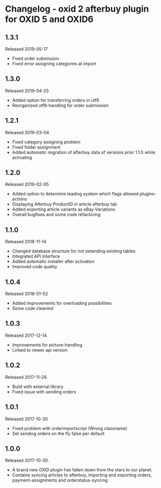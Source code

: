 # Changelog - oxid 2 afterbuy plugin for OXID 5 and OXID6

## 1.3.1
Released 2019-05-17
* Fixed order submission
* Fixed error assigning categories at import

## 1.3.0
Released 2019-04-25
* Added option for transferring orders in utf8
* Reorganized utf8-handling for order submission

## 1.2.1
Released 2019-03-04
* Fixed category assigning problem
* Fixed folder assignment
* Added automatic migration of afterbuy data of versions prior 1.1.0 while activating

## 1.2.0
Released 2019-02-05
* Added option to determine leading system which flags allowed plugins-actions
* Displaying Afterbuy ProductID in article afterbuy tab
* Added exporting article variants as eBay-Variations
* Overall bugfixes and some code refactoring 

## 1.1.0
Released 2018-11-14
* Changed database structure for not extending existing tables
* Integrated API interface
* Added automatic installer after activation
* Improved code quality

## 1.0.4
Released 2018-01-02
* Added improvements for overloading possibilities
* Some code cleanind

## 1.0.3
Released 2017-12-14
* Improvements for picture-handling
* Linked to newer api version

## 1.0.2
Released 2017-11-28
* Build with external library
* Fixed issue with sending orders

## 1.0.1
Released 2017-10-30
* Fixed problem with orderimportscript (Wrong classname)
* Set sending orders on the fly false per default

## 1.0.0
Released 2017-10-30.
* A brand new OXID plugin has fallen down from the stars to our planet.
* Contains syncing articles to afterbuy, importing and exporting orders, 
  payment-assignments and orderstatus-syncing

